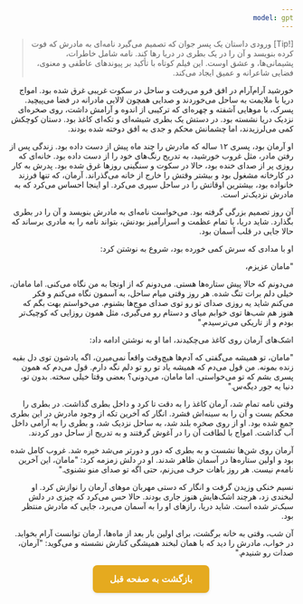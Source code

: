 ```yaml
---
model: gpt
---
```


> [!Tip] ورودی
> داستان یک پسر جوان که تصمیم می‌گیرد نامه‌ای به مادرش که فوت کرده بنویسد و آن را در یک بطری در دریا رها کند. نامه شامل خاطرات، پشیمانی‌ها، و عشق اوست. این فیلم کوتاه با تأکید بر پیوندهای عاطفی و معنوی، فضایی شاعرانه و عمیق ایجاد می‌کند.

خورشید آرام‌آرام در افق فرو می‌رفت و ساحل در سکوت غریبی غرق شده بود. امواج دریا با ملایمت به ساحل می‌خوردند و صدایی همچون لالایی مادرانه در فضا می‌پیچید. پسرک، با موهایی آشفته و چهره‌ای که ترکیبی از اندوه و آرامش داشت، روی صخره‌ای نزدیک دریا نشسته بود. در دستش یک بطری شیشه‌ای و تکه‌ای کاغذ بود. دستان کوچکش کمی می‌لرزیدند، اما چشمانش محکم و جدی به افق دوخته شده بودند.

او آرمان بود، پسری ۱۲ ساله که مادرش را چند ماه پیش از دست داده بود. زندگی پس از رفتن مادر، مثل غروب خورشید، به تدریج رنگ‌های خود را از دست داده بود. خانه‌ای که روزی پر از صدای خنده بود، حالا در سکوت و سنگینی روزها غرق شده بود. پدرش به کار در کارخانه مشغول بود و بیشتر وقتش را خارج از خانه می‌گذراند. آرمان، که تنها فرزند خانواده بود، بیشترین اوقاتش را در ساحل سپری می‌کرد. او اینجا احساس می‌کرد که به مادرش نزدیک‌تر است.

آن روز تصمیم بزرگی گرفته بود. می‌خواست نامه‌ای به مادرش بنویسد و آن را در بطری بگذارد. شاید دریا، با تمام عظمت و اسرارآمیز بودنش، بتواند نامه را به مادری برساند که حالا جایی در قلب آسمان بود.

او با مدادی که سرش کمی خورده بود، شروع به نوشتن کرد:

"مامان عزیزم،

می‌دونم که حالا پیش ستاره‌ها هستی. می‌دونم که از اونجا به من نگاه می‌کنی. اما مامان، خیلی دلم برات تنگ شده. هر روز وقتی میام ساحل، به آسمون نگاه می‌کنم و فکر می‌کنم شاید یه روزی صدای تو رو توی صدای موج‌ها بشنوم. می‌خواستم بهت بگم که هنوز هم شب‌ها توی خوابم میای و دستام رو می‌گیری، مثل همون روزایی که کوچیک‌تر بودم و از تاریکی می‌ترسیدم."

اشک‌های آرمان روی کاغذ می‌چکیدند، اما او به نوشتن ادامه داد:

"مامان، تو همیشه می‌گفتی که آدم‌ها هیچ‌وقت واقعاً نمی‌میرن، اگه یادشون توی دل بقیه زنده بمونه. من قول می‌دم که همیشه یاد تو رو تو دلم نگه دارم. قول می‌دم که همون پسری بشم که تو می‌خواستی. اما مامان، می‌دونی؟ بعضی وقتا خیلی سخته. بدون تو، دنیا یه جور دیگه‌س."

وقتی نامه تمام شد، آرمان کاغذ را به دقت تا کرد و داخل بطری گذاشت. در بطری را محکم بست و آن را به سینه‌اش فشرد. انگار که آخرین تکه از وجود مادرش در این بطری جمع شده بود. او از روی صخره بلند شد، به ساحل نزدیک شد، و بطری را به آرامی داخل آب گذاشت. امواج با لطافت آن را در آغوش گرفتند و به تدریج از ساحل دور کردند.

آرمان روی شن‌ها نشست و به بطری که دور و دورتر می‌شد خیره شد. غروب کامل شده بود و اولین ستاره‌ها در آسمان ظاهر شدند. او در دلش زمزمه کرد: "مامان، این آخرین نامه‌م نیست. هر روز باهات حرف می‌زنم، حتی اگه تو صدای منو نشنوی."

نسیم خنکی وزیدن گرفت و انگار که دستی مهربان موهای آرمان را نوازش کرد. او لبخندی زد، هرچند اشک‌هایش هنوز جاری بودند. حالا حس می‌کرد که چیزی در دلش سبک‌تر شده است. شاید دریا، رازهای او را به آسمان می‌برد، جایی که مادرش منتظر بود.

آن شب، وقتی به خانه برگشت، برای اولین بار بعد از ماه‌ها، آرمان توانست آرام بخوابد. در خواب، مادرش را دید که با همان لبخند همیشگی کنارش نشسته و می‌گوید: "آرمان، صدات رو شنیدم."

<html dir="rtl" lang="fa"><head> <meta charset="UTF-8"> <style> .back-button { display: inline-block; padding: 15px 30px; background-color: rgb(229, 170, 31); color: white; text-decoration: none; border-radius: 8px; font-family: 'Vazirmatn', Tahoma, Geneva, Verdana, sans-serif; font-weight: bold; font-size: 16px; border: none; cursor: pointer; transition: background-color 0.3s ease; box-shadow: 0 2px 5px rgba(0,0,0,0.1); } .back-button:hover { background-color: rgb(205, 150, 25); box-shadow: 0 3px 8px rgba(0,0,0,0.2); } .button-container { display: flex; justify-content: center; align-items: center;} </style></head><body> <div class="button-container"> <button class="back-button" onclick="window.history.back()" aria-label="بازگشت به صفحه قبل"> بازگشت به صفحه قبل </button> </div></body></html>